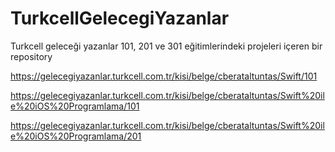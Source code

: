 # TurkcellGelecegiYazanlar
Turkcell geleceği yazanlar 101, 201 ve 301 eğitimlerindeki projeleri içeren bir repository

https://gelecegiyazanlar.turkcell.com.tr/kisi/belge/cberataltuntas/Swift/101

https://gelecegiyazanlar.turkcell.com.tr/kisi/belge/cberataltuntas/Swift%20ile%20iOS%20Programlama/101

https://gelecegiyazanlar.turkcell.com.tr/kisi/belge/cberataltuntas/Swift%20ile%20iOS%20Programlama/201
